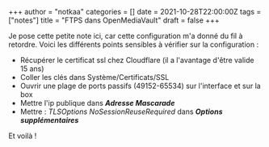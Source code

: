 +++
author = "notkaa"
categories = []
date = 2021-10-28T22:00:00Z
tags = ["notes"]
title = "FTPS dans OpenMediaVault"
draft = false
+++

Je pose cette petite note ici, car cette configuration m'a donné du fil à retordre.
Voici les différents points sensibles à vérifier sur la configuration :

 - Récupérer le certificat ssl chez Cloudflare (il a l'avantage d'être valide 15 ans)
 - Coller les clés dans Système/Certificats/SSL
 - Ouvrir une plage de ports passifs (49152-65534) sur l'interface et sur la box
 - Mettre l'ip publique dans ***Adresse Mascarade***
 - Mettre : *TLSOptions NoSessionReuseRequired* dans ***Options supplémentaires***

Et voilà !